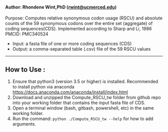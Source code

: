 #### Author: Rhondene Wint,PhD (rwint@ucmerced.edu)

Purpose: Computes relative synonymous codon usage (RSCU) and absolute counts of the 59 synonymous codons over the entire set (aggregate) of coding sequences(CDS). Implemented  according to  Sharp and Li, 1986  PMCID: PMC340524
- Input: a fasta file of one or more coding sequences (CDS)
- Output: a comma-separated table (.csv) file of the 59 RSCU values
******************************************************************************************************
## How to Use :
1. Ensure that python3 (version 3.5 or higher) is installed. 
	Recommended to install python via anaconda https://docs.anaconda.com/anaconda/install/index.html
2. Download and unzipped the Compute_RSCU_tw folder from github repo into your working folder that contains the input fasta file of CDS.
3. Open a terminal window (bash, gitbash, powershell, etc) in the same working folder.
4. Run the command: `python ./Compute_RSCU_tw --help`  for how to add arguments.
